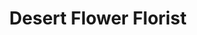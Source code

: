 ---
title: "Desert Flower Florist"
url: /truth-or-consequences/desert-flower-florist/
shop: florist
---